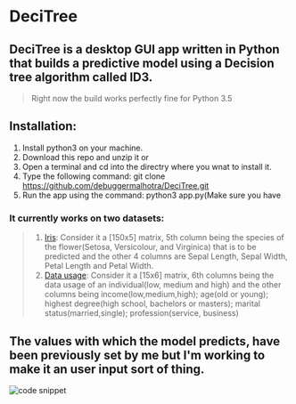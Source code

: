 # DeciTree
## DeciTree is a desktop GUI app written in Python that builds a predictive model using a Decision tree algorithm called ID3. 
> Right now the build works perfectly fine for Python 3.5

## Installation:
1. Install python3 on your machine. 
2. Download this repo and unzip it or
3. Open a terminal and cd into the directry where you wnat to install it.
4. Type the following command: 
  git clone https://github.com/debuggermalhotra/DeciTree.git
5. Run the app using the command: python3 app.py(Make sure you have 

### It currently works on two datasets:
>  1. [Iris](https://github.com/debuggermalhotra/DeciTree/blob/master/fishiris.csv): Consider it a [150x5] matrix, 5th     column being the species of the flower(Setosa, Versicolour, and Virginica) that is to be predicted and the other 4             columns are Sepal Length, Sepal Width, Petal Length and Petal Width.
> 2. [Data usage](https://github.com/debuggermalhotra/DeciTree/blob/master/mobile.csv): Consider it a [15x6] matrix, 6th columns being the data usage of an individual(low, medium and high) and the other columns being income(low,medium,high); age(old or young); highest degree(high school, bachelors or masters); marital status(married,single); profession(service, business)
     
## The values with which the model predicts, have been previously set by me but I'm working to make it an user input sort of thing. 
![code snippet]("/img/1.png")





